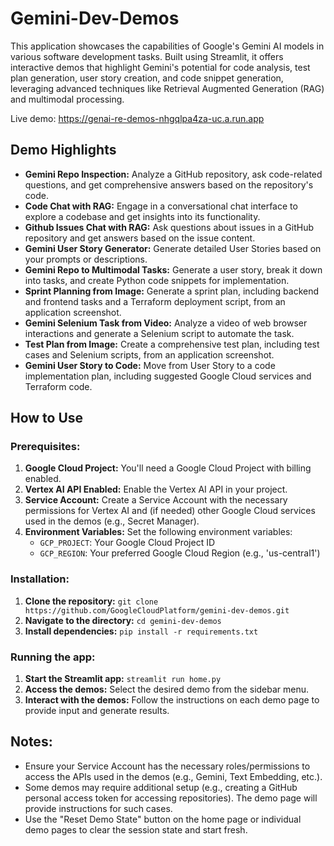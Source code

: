 # Gemini-Dev-Demos

This application showcases the capabilities of Google's Gemini AI models in various software development tasks. Built using Streamlit, it offers interactive demos that highlight Gemini's potential for code analysis, test plan generation, user story creation, and code snippet generation, leveraging advanced techniques like Retrieval Augmented Generation (RAG) and multimodal processing.

Live demo:
https://genai-re-demos-nhgqlpa4za-uc.a.run.app


## Demo Highlights

- **Gemini Repo Inspection:** Analyze a GitHub repository, ask code-related questions, and get comprehensive answers based on the repository's code.
- **Code Chat with RAG:** Engage in a conversational chat interface to explore a codebase and get insights into its functionality.
- **Github Issues Chat with RAG:**  Ask questions about issues in a GitHub repository and get answers based on the issue content.
- **Gemini User Story Generator:** Generate detailed User Stories based on your prompts or descriptions.
- **Gemini Repo to Multimodal Tasks:** Generate a user story, break it down into tasks, and create Python code snippets for implementation. 
- **Sprint Planning from Image:** Generate a sprint plan, including backend and frontend tasks and a Terraform deployment script, from an application screenshot.
- **Gemini Selenium Task from Video:** Analyze a video of web browser interactions and generate a Selenium script to automate the task. 
- **Test Plan from Image:** Create a comprehensive test plan, including test cases and Selenium scripts, from an application screenshot.
- **Gemini User Story to Code:** Move from User Story to a code implementation plan, including suggested Google Cloud services and Terraform code. 

## How to Use

### Prerequisites:

1. **Google Cloud Project:** You'll need a Google Cloud Project with billing enabled.
2. **Vertex AI API Enabled:** Enable the Vertex AI API in your project.
3. **Service Account:** Create a Service Account with the necessary permissions for Vertex AI and (if needed) other Google Cloud services used in the demos (e.g., Secret Manager). 
4. **Environment Variables:**  Set the following environment variables:
    * `GCP_PROJECT`: Your Google Cloud Project ID
    * `GCP_REGION`: Your preferred Google Cloud Region (e.g., 'us-central1')

### Installation:

1. **Clone the repository:**  `git clone https://github.com/GoogleCloudPlatform/gemini-dev-demos.git`
2. **Navigate to the directory:** `cd gemini-dev-demos`
3. **Install dependencies:** `pip install -r requirements.txt`

### Running the app:

1. **Start the Streamlit app:**  `streamlit run home.py`
2. **Access the demos:** Select the desired demo from the sidebar menu.
3. **Interact with the demos:** Follow the instructions on each demo page to provide input and generate results.

## Notes:

- Ensure your Service Account has the necessary roles/permissions to access the APIs used in the demos (e.g., Gemini, Text Embedding, etc.). 
- Some demos may require additional setup (e.g., creating a GitHub personal access token for accessing repositories).  The demo page will provide instructions for such cases.
- Use the "Reset Demo State" button on the home page or individual demo pages to clear the session state and start fresh. 
